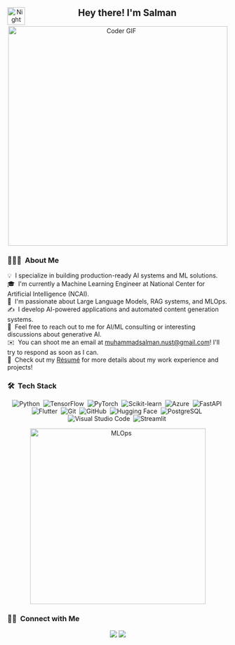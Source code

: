 <div align="center">
  <img alt="Night Coding" src="./assets/Hand%20Wave.gif" width='40' align="left"/>
  <h2>Hey there! I'm Salman</h2>
  <img src="https://media.giphy.com/media/SWoSkN6DxTszqIKEqv/giphy.gif" alt="Coder GIF" width="500">
</div>

### 👨🏻‍💻 &nbsp;About Me
💡 &nbsp;I specialize in building production-ready AI systems and ML solutions.\
🎓 &nbsp;I'm currently a Machine Learning Engineer at National Center for Artificial Intelligence (NCAI).\
🌱 &nbsp;I'm passionate about Large Language Models, RAG systems, and MLOps.\
✍️ &nbsp;I develop AI-powered applications and automated content generation systems.\
💬 &nbsp;Feel free to reach out to me for AI/ML consulting or interesting discussions about generative AI.\
✉️ &nbsp;You can shoot me an email at muhammadsalman.nust@gmail.com! I'll try to respond as soon as I can.\
📄 &nbsp;Check out my [Résumé](your_resume_link) for more details about my work experience and projects!

### 🛠 &nbsp;Tech Stack

<div align="center">
  
  ![Python](https://img.shields.io/badge/-Python-05122A?style=flat&logo=python)&nbsp;
  ![TensorFlow](https://img.shields.io/badge/-TensorFlow-05122A?style=flat&logo=tensorflow)&nbsp;
  ![PyTorch](https://img.shields.io/badge/-PyTorch-05122A?style=flat&logo=pytorch)&nbsp;
  ![Scikit-learn](https://img.shields.io/badge/-Scikit_Learn-05122A?style=flat&logo=scikit-learn)&nbsp;
  ![Azure](https://img.shields.io/badge/-Azure-05122A?style=flat&logo=microsoft-azure)&nbsp;
  ![FastAPI](https://img.shields.io/badge/-FastAPI-05122A?style=flat&logo=fastapi)&nbsp;
  ![Flutter](https://img.shields.io/badge/-Flutter-05122A?style=flat&logo=flutter)&nbsp;
  ![Git](https://img.shields.io/badge/-Git-05122A?style=flat&logo=git)&nbsp;
  ![GitHub](https://img.shields.io/badge/-GitHub-05122A?style=flat&logo=github)&nbsp;
  ![Hugging Face](https://img.shields.io/badge/-Hugging_Face-05122A?style=flat&logo=huggingface)&nbsp;
  ![PostgreSQL](https://img.shields.io/badge/-PostgreSQL-05122A?style=flat&logo=postgresql)&nbsp;
  ![Visual Studio Code](https://img.shields.io/badge/-Visual%20Studio%20Code-05122A?style=flat&logo=visual-studio-code&logoColor=007ACC)&nbsp;
  ![Streamlit](https://img.shields.io/badge/-Streamlit-05122A?style=flat&logo=streamlit)&nbsp;
</div>

<div align="center">
  <img src="https://media.giphy.com/media/v1.Y2lkPTc5MGI3NjExNmVhaHBuNmcxYThscmZ2ZmRjZnY5ZmE4dG11anp1cjkwOHA1dzlobiZlcD12MV9pbnRlcm5hbF9naWZfYnlfaWQmY3Q9Zw/CuuSHzuc0O166MRfjt/giphy.gif" width="400" alt="MLOps">
</div>

### 🤝🏻 &nbsp;Connect with Me
<p align="center">
<a href="https://linkedin.com/in/msalman"><img src="https://img.shields.io/badge/-Muhammad%20Salman-0077B5?style=flat&logo=Linkedin&logoColor=white"/></a>
<a href="mailto:muhammadsalman.nust@gmail.com"><img src="https://img.shields.io/badge/-muhammadsalman.nust@gmail.com-D14836?style=flat&logo=Gmail&logoColor=white"/></a>
</p>
